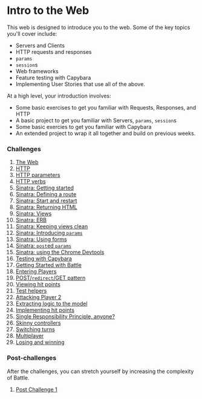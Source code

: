 # Intro to the Web

This web is designed to introduce you to the web. Some of the key topics you'll cover include:

- Servers and Clients
- HTTP requests and responses
- `params`
- `session`s
- Web frameworks
- Feature testing with Capybara
- Implementing User Stories that use all of the above.

At a high level, your introduction involves:

- Some basic exercises to get you familiar with Requests, Responses, and HTTP
- A basic project to get you familiar with Servers, `params`, `session`s
- Some basic exercies to get you familiar with Capybara
- An extended project to wrap it all together and build on previous weeks.

### Challenges

1. [The Web](01_theweb.md)
2. [HTTP](02_http.md)
3. [HTTP parameters](03_http_parameters.md)
4. [HTTP verbs](04_http_verbs.md)
5. [Sinatra: Getting started](05_sinatra_getting_started.md)
6. [Sinatra: Defining a route](06_sinatra_defining_a_route.md)
7. [Sinatra: Start and restart](07_sinatra_start_and_restart.md)
8. [Sinatra: Returning HTML](08_sinatra_returning_html.md)
9. [Sinatra: Views](09_sinatra_views.md)
10. [Sinatra: ERB](10_sinatra_erb.md)
11. [Sinatra: Keeping views clean](11_sinatra_keeping_views_clean.md)
12. [Sinatra: Introducing `params`](12_sinatra_introducing_params.md)
13. [Sinatra: Using forms](13_sinatra_using_forms.md)
14. [Sinatra: `post`ed `params`](14_sinatra_posted_params.md)
15. [Sinatra: using the Chrome Devtools](15_sinatra_using_the_chrome_devtools.md)
16. [Testing with Capybara](16_testing_with_capybara.md)
17. [Getting Started with Battle](17_getting_started_with_battle.md)
18. [Entering Players](18_entering_players.md)
19. [POST/`redirect`/GET pattern](19_post_redirect_get_pattern.md)
20. [Viewing hit points](20_viewing_hit_points.md)
21. [Test helpers](21_test_helpers.md)
22. [Attacking Player 2](22_attacking_player_2.md)
23. [Extracting logic to the model](23_extracting_logic_to_the_model.md)
24. [Implementing hit points](24_implementing_hit_points.md)
25. [Single Responsibility Principle, anyone?](25_srp_anyone.md)
26. [Skinny controllers](26_skinny_controllers.md)
27. [Switching turns](27_switching_turns.md)
28. [Multiplayer](28_multiplayer.md)
29. [Losing and winning](29_losing_and_winning.md)

### Post-challenges

After the challenges, you can stretch yourself by increasing the complexity of Battle.

1. [Post Challenge 1](post_challenges/post_challenge_1.md)